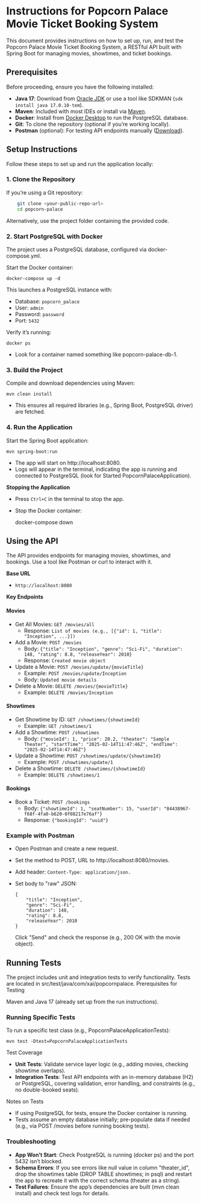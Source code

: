 # Instructions for Popcorn Palace Movie Ticket Booking System

This document provides instructions on how to set up, run, and test the Popcorn Palace Movie Ticket Booking System, a RESTful API built with Spring Boot for managing movies, showtimes, and ticket bookings.

## Prerequisites

Before proceeding, ensure you have the following installed:

- **Java 17**: Download from [Oracle JDK](https://www.oracle.com/java/technologies/downloads/#java17) or use a tool like SDKMAN (`sdk install java 17.0.10-tem`).
- **Maven**: Included with most IDEs or install via [Maven](https://maven.apache.org/download.cgi).
- **Docker**: Install from [Docker Desktop](https://www.docker.com/products/docker-desktop/) to run the PostgreSQL database.
- **Git**: To clone the repository (optional if you’re working locally).
- **Postman** (optional): For testing API endpoints manually ([Download](https://www.postman.com/downloads/)).

## Setup Instructions

Follow these steps to set up and run the application locally:

### 1. Clone the Repository
If you’re using a Git repository:
```bash
    git clone <your-public-repo-url>
    cd popcorn-palace
```
Alternatively, use the project folder containing the provided code.
### 2. Start PostgreSQL with Docker

The project uses a PostgreSQL database, configured via docker-compose.yml.

Start the Docker container:

    docker-compose up -d

This launches a PostgreSQL instance with:
- Database: `popcorn_palace`
- User: `admin`
- Password: `password`
- Port: `5432`

Verify it’s running:

    docker ps
- Look for a container named something like popcorn-palace-db-1.

### 3. Build the Project

Compile and download dependencies using Maven:

    mvn clean install

- This ensures all required libraries (e.g., Spring Boot, PostgreSQL driver) are fetched.

### 4. Run the Application

Start the Spring Boot application:

    mvn spring-boot:run

- The app will start on http://localhost:8080.
- Logs will appear in the terminal, indicating the app is running and connected to PostgreSQL (look for Started PopcornPalaceApplication).

**Stopping the Application**

- Press `Ctrl+C` in the terminal to stop the app.
- Stop the Docker container:

    
    docker-compose down

## Using the API

The API provides endpoints for managing movies, showtimes, and bookings. Use a tool like Postman or curl to interact with it.

**Base URL**

- `http://localhost:8080`

**Key Endpoints**

#### Movies

- Get All Movies: `GET /movies/all`
  - Response: `List of movies (e.g., [{"id": 1, "title": "Inception", ...}])`
- Add a Movie: `POST /movies` 
  - Body: `{"title": "Inception", "genre": "Sci-Fi", "duration": 148, "rating": 8.8, "releaseYear": 2010}`
  - Response: `Created movie object`
- Update a Movie: `POST /movies/update/{movieTitle}`
  - Example: `POST /movies/update/Inception`
  - Body: `Updated movie details`
- Delete a Movie: `DELETE /movies/{movieTitle}`
    - Example: `DELETE /movies/Inception`

#### Showtimes

- Get Showtime by ID: `GET /showtimes/{showtimeId}`
    - Example: `GET /showtimes/1`
- Add a Showtime: `POST /showtimes`
    - Body: `{"movieId": 1, "price": 20.2, "theater": "Sample Theater", "startTime": "2025-02-14T11:47:46Z", "endTime": "2025-02-14T14:47:46Z"}`
- Update a Showtime: `POST /showtimes/update/{showtimeId}`
    - Example: `POST /showtimes/update/1`
- Delete a Showtime: `DELETE /showtimes/{showtimeId}`
    - Example: `DELETE /showtimes/1`

#### Bookings

- Book a Ticket: `POST /bookings`
  -   Body: `{"showtimeId": 1, "seatNumber": 15, "userId": "84438967-f68f-4fa0-b620-0f08217e76af"}`
    - Response: `{"bookingId": "uuid"}`

### Example with Postman

- Open Postman and create a new request.
- Set the method to POST, URL to http://localhost:8080/movies.
- Add header: `Content-Type: application/json.`
- Set body to "raw" JSON:


      {
          "title": "Inception",
          "genre": "Sci-Fi",
          "duration": 148,
          "rating": 8.8,
          "releaseYear": 2010
      }
  Click "Send" and check the response (e.g., 200 OK with the movie object).

## Running Tests

The project includes unit and integration tests to verify functionality. Tests are located in src/test/java/com/xai/popcornpalace.
Prerequisites for Testing

  Maven and Java 17 (already set up from the run instructions).

### Running Specific Tests

To run a specific test class (e.g., PopcornPalaceApplicationTests):

    mvn test -Dtest=PopcornPalaceApplicationTests
Test Coverage

- **Unit Tests**: Validate service layer logic (e.g., adding movies, checking showtime overlaps).
- **Integration Tests**: Test API endpoints with an in-memory database (H2) or PostgreSQL, covering validation, error handling, and constraints (e.g., no double-booked seats).

Notes on Tests

- If using PostgreSQL for tests, ensure the Docker container is running.
- Tests assume an empty database initially; pre-populate data if needed (e.g., via POST /movies before running booking tests).

### Troubleshooting

- **App Won’t Start**: Check PostgreSQL is running (docker ps) and the port 5432 isn’t blocked.
- **Schema Errors**: If you see errors like null value in column "theater_id", drop the showtimes table (DROP TABLE showtimes; in psql) and restart the app to recreate it with the correct schema (theater as a string).
- **Test Failures**: Ensure the app’s dependencies are built (mvn clean install) and check test logs for details.

